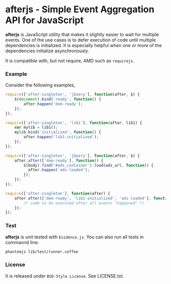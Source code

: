afterjs - Simple Event Aggregation API for JavaScript
=======

__afterjs__ is JavaScript utility that makes it slightly easier to wait for multiple events. 
One of the use cases is to defer execution of code until multiple dependencies is initialized.
It is especially helpful when one or more of the dependencies initialize asynchronously. 

It is compatible with, but not require, AMD such as `requirejs`.


### Example

Consider the following examples,

```JavaScript
require(['after-singleton', 'jQuery'], function(after, $) {
    $(document).bind('ready', function() {
        after.happen('dom-ready');
    });
});

require(['after-singleton', 'lib1'], function(after, lib1) {
    var mylib = lib1();
    mylib.bind('initialized', function() {
        after.happen('lib1-initialized');
    });
});

require(['after-singleton', 'jQuery'], function(after, $) {
    after.after(['dom-ready'], function() {
        $(body).find('#ads_container').load(ads_url, function() {
          after.happen('ads-loaded');
        });
    });
});

require(['after-singleton'], function(after) {
    after.after(['dom-ready', 'lib1-initialized', 'ads-loaded'], function() {
        /* code to be executed after all events "happened" */
    });
});
```

### Test
__afterjs__ is unit tested with `Evidence.js`. You can also run all tests in commaond line:

```bash
phantomjs lib/test/runner.coffee
```

### License
It is released under `BSD-Style License`. See LICENSE.txt.
